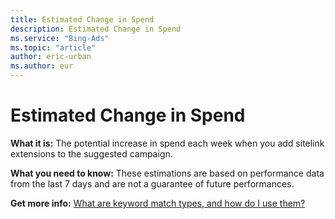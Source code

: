 ```yaml
---
title: Estimated Change in Spend
description: Estimated Change in Spend
ms.service: "Bing-Ads"
ms.topic: "article"
author: eric-urban
ms.author: eur
---
```


# Estimated Change in Spend

**What it is:**     The potential increase in spend each week when you add sitelink extensions to the suggested campaign.

**What you need to know:**     These estimations are based on performance data from the last 7 days and are not a guarantee of future performances.

**Get more info:**     [What are keyword match types, and how do I use them?](../hlp_BA_CONC_MatchOptions.md)


